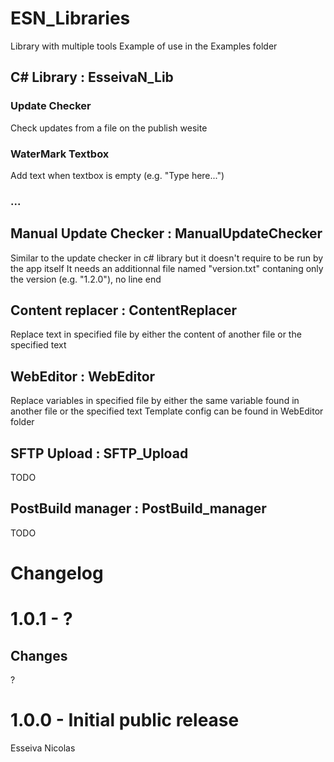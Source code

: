 # ESN_Libraries
Library with multiple tools
Example of use in the Examples folder
## C# Library : EsseivaN_Lib
### Update Checker
Check updates from a file on the publish wesite
### WaterMark Textbox
Add text when textbox is empty (e.g. "Type here...")
### ...

## Manual Update Checker : ManualUpdateChecker
Similar to the update checker in c# library but it doesn't require to be run by the app itself
It needs an additionnal file named "version.txt" contaning only the version (e.g. "1.2.0"), no line end

## Content replacer : ContentReplacer
Replace text in specified file by either the content of another file or the specified text

## WebEditor : WebEditor
Replace variables in specified file by either the same variable found in another file or the specified text
Template config can be found in WebEditor folder

## SFTP Upload : SFTP_Upload
TODO

## PostBuild manager : PostBuild_manager
TODO

# Changelog
# 1.0.1 - ?
## Changes
?

# 1.0.0 - Initial public release

Esseiva Nicolas
